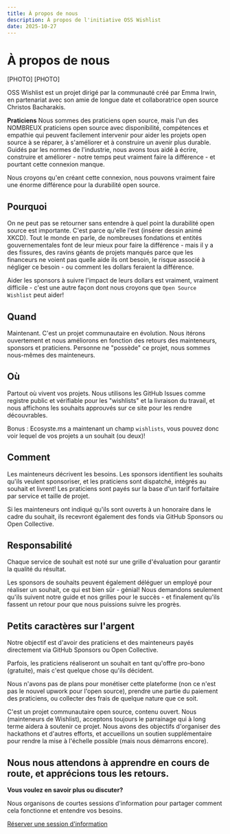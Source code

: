 ```yaml
---
title: À propos de nous
description: À propos de l'initiative OSS Wishlist
date: 2025-10-27
---
```


# À propos de nous

[PHOTO] [PHOTO]

OSS Wishlist est un projet dirigé par la communauté créé par Emma Irwin, en partenariat avec son amie de longue date et collaboratrice open source Christos Bacharakis.

**Praticiens** Nous sommes des praticiens open source, mais l'un des NOMBREUX praticiens open source avec disponibilité, compétences et empathie qui peuvent facilement intervenir pour aider les projets open source à se réparer, à s'améliorer et à construire un avenir plus durable. Guidés par les normes de l'industrie, nous avons tous aidé à écrire, construire et améliorer - notre temps peut vraiment faire la différence - et pourtant cette connexion manque.

Nous croyons qu'en créant cette connexion, nous pouvons vraiment faire une énorme différence pour la durabilité open source.

## Pourquoi

On ne peut pas se retourner sans entendre à quel point la durabilité open source est importante. C'est parce qu'elle l'est (insérer dessin animé XKCD). Tout le monde en parle, de nombreuses fondations et entités gouvernementales font de leur mieux pour faire la différence - mais il y a des fissures, des ravins géants de projets manqués parce que les financeurs ne voient pas quelle aide ils ont besoin, le risque associé à négliger ce besoin - ou comment les dollars feraient la différence.

Aider les sponsors à suivre l'impact de leurs dollars est vraiment, vraiment difficile - c'est une autre façon dont nous croyons que `Open Source Wishlist` peut aider!

## Quand

Maintenant. C'est un projet communautaire en évolution. Nous itérons ouvertement et nous améliorons en fonction des retours des mainteneurs, sponsors et praticiens. Personne ne "possède" ce projet, nous sommes nous-mêmes des mainteneurs.

## Où

Partout où vivent vos projets. Nous utilisons les GitHub Issues comme registre public et vérifiable pour les "wishlists" et la livraison du travail, et nous affichons les souhaits approuvés sur ce site pour les rendre découvrables.

Bonus : Ecosyste.ms a maintenant un champ `wishlists`, vous pouvez donc voir lequel de vos projets a un souhait (ou deux)!

## Comment

Les mainteneurs décrivent les besoins. Les sponsors identifient les souhaits qu'ils veulent sponsoriser, et les praticiens sont dispatché, intégrés au souhait et livrent! Les praticiens sont payés sur la base d'un tarif forfaitaire par service et taille de projet.

Si les mainteneurs ont indiqué qu'ils sont ouverts à un honoraire dans le cadre du souhait, ils recevront également des fonds via GitHub Sponsors ou Open Collective.

## Responsabilité

Chaque service de souhait est noté sur une grille d'évaluation pour garantir la qualité du résultat.

Les sponsors de souhaits peuvent également déléguer un employé pour réaliser un souhait, ce qui est bien sûr - génial! Nous demandons seulement qu'ils suivent notre guide et nos grilles pour le succès - et finalement qu'ils fassent un retour pour que nous puissions suivre les progrès.

## Petits caractères sur l'argent

Notre objectif est d'avoir des praticiens et des mainteneurs payés directement via GitHub Sponsors ou Open Collective.

Parfois, les praticiens réaliseront un souhait en tant qu'offre pro-bono (gratuite), mais c'est quelque chose qu'ils décident.

Nous n'avons pas de plans pour monétiser cette plateforme (non ce n'est pas le nouvel upwork pour l'open source), prendre une partie du paiement des praticiens, ou collecter des frais de quelque nature que ce soit.

C'est un projet communautaire open source, contenu ouvert. Nous (mainteneurs de Wishlist), acceptons toujours le parrainage qui à long terme aidera à soutenir ce projet. Nous avons des objectifs d'organiser des hackathons et d'autres efforts, et accueillons un soutien supplémentaire pour rendre la mise à l'échelle possible (mais nous démarrons encore).

**Nous nous attendons à apprendre en cours de route, et apprécions tous les retours**.
---

**Vous voulez en savoir plus ou discuter?**

Nous organisons de courtes sessions d'information pour partager comment cela fonctionne et entendre vos besoins.

[Réserver une session d'information](https://calendly.com/emma-irwin-z6wm)
